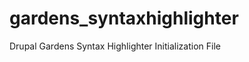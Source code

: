 gardens_syntaxhighlighter
=========================

Drupal Gardens Syntax Highlighter Initialization File